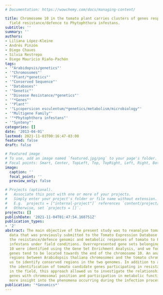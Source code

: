 ```yaml
---
# Documentation: https://wowchemy.com/docs/managing-content/

title: Chromosome 10 in the tomato plant carries clusters of genes responsible for
  field resistance/defence to Phytophthora infestans.
subtitle: ''
summary: ''
authors:
- Liliana López-Kleine
- Andrés Pinzón
- Diego Chaves
- Silvia Restrepo
- Diego Mauricio Riaño-Pachón
tags:
- '"Arabidopsis/genetics"'
- '"Chromosomes"'
- '"Plant/*genetics"'
- '"Conserved Sequence"'
- '"Databases"'
- '"Genetic"'
- '"Disease Resistance/*genetics"'
- '"*Genes"'
- '"Plant"'
- '"Lycopersicon esculentum/*genetics/metabolism/microbiology"'
- '"Multigene Family"'
- '"*Phytophthora infestans"'
- '"Synteny"'
categories: []
date: '2013-04-01'
lastmod: 2021-11-03T00:16:47-03:00
featured: false
draft: false

# Featured image
# To use, add an image named `featured.jpg/png` to your page's folder.
# Focal points: Smart, Center, TopLeft, Top, TopRight, Left, Right, BottomLeft, Bottom, BottomRight.
image:
  caption: ''
  focal_point: ''
  preview_only: false

# Projects (optional).
#   Associate this post with one or more of your projects.
#   Simply enter your project's folder or file name without extension.
#   E.g. `projects = ["internal-project"]` references `content/project/deep-learning/index.md`.
#   Otherwise, set `projects = []`.
projects: []
publishDate: '2021-11-04T01:47:54.168751Z'
publication_types:
- '2'
abstract: The main objective of the present study was to reanalyse tomato expression
  data that was previously submitted to the Tomato Expression Database to dissect
  the resistance/defence genomic and metabolic responses of tomato to Phytophthora
  infestans under field conditions. Overrepresented gene sets belonging to chromosome
  10 were identified using the Gene Set Enrichment Analysis, and we found that these
  genes tend to be located towards the end of the chromosome 10. An analysis of syntenic
  regions between Arabidopsis thaliana chromosomes and the tomato chromosome 10 allowed
  us to identify conserved regions in the two genomes. In addition to allowing for
  the identification of tomato candidate genes participating in resistance/defence
  in the field, this approach allowed us to investigate the relationships of the candidate
  genes with chromosomal position and participation in metabolic functions, thus offering
  more insight into the phenomena occurring during the infection process.
publication: '*Genomics*'
---
```

